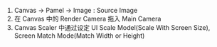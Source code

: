 1. Canvas -> Pamel -> Image : Source Image
2. 在 Canvas 中的 Render Camera 拖入 Main Camera
3. Canvas Scaler 中通过设定 UI Scale Model(Scale With Screen Size), Screen Match Mode(Match Width or Height)